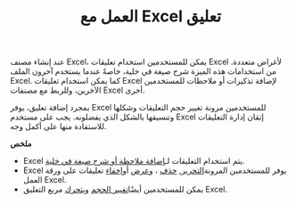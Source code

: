 ﻿---
title: العمل مع Excel تعليق
second_title: Aspose.Cells Cloud Documen
linktitle: تعليق
type: docs
url: /ar/comments/
aliases: [/working-with-comments/]
keywords: REST API, spreadsheets, excel, comment
description: "Cells.Cloud API لـ Excel تعمل: التعليقات تعمل"
weight: 100
kwords: Excel، Office السحابة، REST API، جدول بيانات، PDF، CSV، Json، Markdown، التعليقات
---
عند إنشاء مصنف Excel، يمكن للمستخدمين استخدام تعليقات Excel لأغراض متعددة. من استخدامات هذه الميزة شرح صيغة في خلية، خاصةً عندما يستخدم آخرون الملف Excel. كما يمكن استخدام تعليقات Excel لإضافة تذكيرات أو ملاحظات للمستخدمين الآخرين، وللربط مع مصنفات Excel أخرى.

بمجرد إضافة تعليق، يوفر Excel للمستخدمين مرونة تغيير حجم التعليقات وشكلها وتنسيقها بالشكل الذي يفضلونه. يجب على مستخدم Excel إتقان إدارة التعليقات للاستفادة منها على أكمل وجه.

**ملخص**

-  Excel يتم استخدام التعليقات لـ[إضافة ملاحظة أو شرح صيغة في خلية](/cells/ar/comments/add/).
-  Excel يوفر للمستخدمين المرونة[التحرير](/cells/ar/comments/update/), [حذف](/cells/ar/comments/delete/) ، و[عرض](/cells/ar/comments/get/) أو[إخفاء](/cells/ar/comments/update/) تعليقات على ورقة العمل Excel.
-  يمكن للمستخدمين أيضًا[تغيير الحجم](/cells/ar/comments/update/) و[يتحرك](/cells/ar/comments/update/) مربع التعليق Excel.

